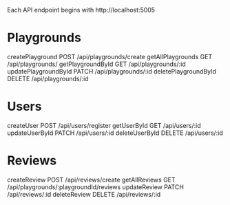 Each API endpoint begins with http://localhost:5005

# Playgrounds
createPlayground        POST /api/playgrounds/create 
getAllPlaygrounds       GET /api/playgrounds/
getPlaygroundById       GET /api/playgrounds/:id
updatePlaygroundById    PATCH /api/playgrounds/:id
deletePlaygroundById    DELETE /api/playgrounds/:id

# Users
createUser              POST /api/users/register
getUserById             GET /api/users/:id
updateUserById          PATCH /api/users/:id
deleteUserById          DELETE /api/users/:id

# Reviews
createReview            POST /api/reviews/create
getAllReviews           GET /api/playgrounds/:playgroundId/reviews
updateReview            PATCH /api/reviews/:id
deleteReview            DELETE /api/reviews/:id
